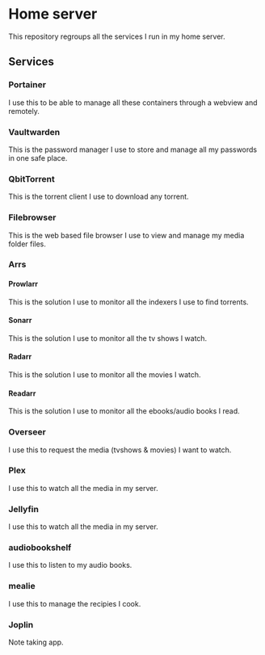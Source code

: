 # Home server

This repository regroups all the services I run in my home server.

## Services

### Portainer

I use this to be able to manage all these containers through a webview and remotely.

### Vaultwarden

This is the password manager I use to store and manage all my passwords in one safe place.

### QbitTorrent

This is the torrent client I use to download any torrent.

### Filebrowser

This is the web based file browser I use to view and manage my media folder files.

### Arrs

#### Prowlarr

This is the solution I use to monitor all the indexers I use to find torrents.

#### Sonarr

This is the solution I use to monitor all the tv shows I watch.

#### Radarr

This is the solution I use to monitor all the movies I watch.

#### Readarr

This is the solution I use to monitor all the ebooks/audio books I read.

### Overseer

I use this to request the media (tvshows & movies) I want to watch.

### Plex

I use this to watch all the media in my server.

### Jellyfin

I use this to watch all the media in my server.

### audiobookshelf

I use this to listen to my audio books.

### mealie

I use this to manage the recipies I cook.

### Joplin 

Note taking app.